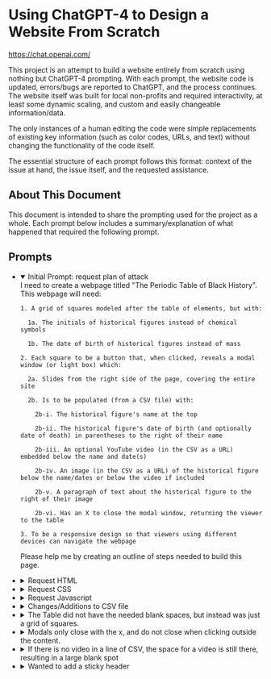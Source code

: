# Using ChatGPT-4 to Design a Website From Scratch

<https://chat.openai.com/>

This project is an attempt to build a website entirely from scratch using nothing but ChatGPT-4 prompting. With each prompt, the website code is updated, errors/bugs are reported to ChatGPT, and the process continues. The website itself was built for local non-profits and required interactivity, at least some dynamic scaling, and custom and easily changeable information/data. 

The only instances of a human editing the code were simple replacements of existing key information (such as color codes, URLs, and text) without changing the functionality of the code itself.

The essential structure of each prompt follows this format: context of the issue at hand, the issue itself, and the requested assistance.

## About This Document

This document is intended to share the prompting used for the project as a whole. Each prompt below includes a summary/explanation of what happened that required the following prompt. 

## Prompts

<ul>
<li>
<details open="open">
  <summary>Initial Prompt: request plan of attack</summary>
  I need to create a webpage titled "The Periodic Table of Black History". This webpage will need:

    1. A grid of squares modeled after the table of elements, but with:

      1a. The initials of historical figures instead of chemical symbols
  
      1b. The date of birth of historical figures instead of mass

    2. Each square to be a button that, when clicked, reveals a modal window (or light box) which:

      2a. Slides from the right side of the page, covering the entire site
    
      2b. Is to be populated (from a CSV file) with:

        2b-i. The historical figure's name at the top
  
        2b-ii. The historical figure's date of birth (and optionally date of death) in parentheses to the right of their name
  
        2b-iii. An optional YouTube video (in the CSV as a URL) embedded below the name and date(s)
  
        2b-iv. An image (in the CSV as a URL) of the historical figure below the name/dates or below the video if included
    
        2b-v. A paragraph of text about the historical figure to the right of their image

        2b-vi. Has an X to close the modal window, returning the viewer to the table

    3. To be a responsive design so that viewers using different devices can navigate the webpage

Please help me by creating an outline of steps needed to build this page.
<li>
<details>
  <summary>Request HTML</summary>
  I need to create a webpage titled "The Periodic Table of Black History". This webpage will need:
  
    1. A grid of squares modeled after the table of elements, but with:

      1a. The initials of historical figures instead of chemical symbols
  
      1b. The date of birth of historical figures instead of mass

    2. Each square to be a button that, when clicked, reveals a modal window (or light box) which:

      2a. Slides from the right side of the page, covering the entire site
    
      2b. Is to be populated (from a CSV file) with:

        2b-i. The historical figure's name at the top
  
        2b-ii. The historical figure's date of birth (and optionally date of death) in parentheses to the right of their name
  
        2b-iii. An optional YouTube video (in the CSV as a URL) embedded below the name and date(s)
  
        2b-iv. An image (in the CSV as a URL) of the historical figure below the name/dates or below the video if included
    
        2b-v. A paragraph of text about the historical figure to the right of their image

        2b-vi. Has an X to close the modal window, returning the viewer to the table

    3. To be a responsive design so that viewers using different devices can navigate the webpage

I would like to create this in the following steps:
  
    1. Set up the project structure:
  
      1a. Create an HTML file for the main structure of the webpage
  
      1b. Create a CSS file to style the webpage
  
      1c. Create a JavaScript file to handle interactivity and data fetching
  
    2. Design the main structure of the webpage in the HTML file
  
    3. Style the webpage using the CSS file
  
    4. Set up csv with the historical figures' data:
  
    5. Implement interactivity and data fetching in the JavaScript file
  
    6. Test the webpage on various devices and browsers to ensure compatibility and responsiveness.
  
    7. Deploy the webpage to a web server or hosting platform.
  
Can you first help me by giving me HTML for this project?
</details>
</li>
<li>
<details>
  <summary>Request CSS</summary>
  Can you create the styles.css file for me, based on the information I gave you?
</details>
</li>
</li>
<li>
<details>
  <summary>Request Javascript</summary>
  Excellent, can you create the Javascript next?
</details>
</li>
<li>
<details>
  <summary>Changes/Additions to CSV file</summary>
  I decided to include the element number for each figure in the first column of the csv file. Can you rewrite with that in mind?
</details>
</li>
<li>
<details>
  <summary>The Table did not have the needed blank spaces, but instead was just a grid of squares.</summary>
  
  Using Javascript in an HTML page (styled through CSS), I am trying to create a grid modeled after the Periodic Table of Elements, but with custom data in it pulled from a CSV file. Currently, the grid is displaying the squares 18 per row, which is a good start, but the requisite blank spaces (as needed in the periodic table) are not there. Here is the Javascript:
  
  [CODE BLOCK]
  
  Here is the CSS:
  
  [CODE BLOCK]
  
  I would like:

    1. The CSV file to have some entries filled with 0 in each field, indicating an empty entry
  
    2. The javascript to create the grid of squares (18 per row)

      2a. Creating a visible square with data for entries that have data
  
      2b. Creating an unclickable, invisible square with nothing in it for entries marked with 0

    3. The CSS to format:

      3a. The visible squares as visible (as they currently are)
  
      3b. The invisible squares as unclickable and not visible
  
      3c. The entire grid to scale to fit the browser window it is in
  
  Can you change these for me?
  </details>
</li>
<li>
<details>
  <summary>Modals only close with the x, and do not close when clicking outside the content.</summary>
  
  I have created a website with popup modals. Currently they can only be closed by clicking the X. I would like it to also be able to be closed by clicking anywhere outside the modal window. Here is the current code for closing a modal:
  
  [CODE BLOCK]
  
  Can you rewrite this to include what I need?
</details>
</li>
<li>
<details>
  <summary>If there is no video in a line of CSV, the space for a video is still there, resulting in a large blank spot</summary>
  
  I am making an HTML website, with data in a CSV that is pulled using Javascript, and all styled using CSS. Here is the Javascript:
  
  [CODE BLOCK]
  
  Here is the CSS:
  
  [CODE BLOCK]
  
  When clicking a square in the grid, a modal pops up. Right now, if a YouTube link is missing from the CSV file, there is a large blank space. I need the Javascript to put nothing into that area if a YouTube link is not found in the expected column of the CSV file. Can you help me rewrite the Javascript and CSS as necessary to fix this?
</details>
</li>
<li>
<details>
  <summary>Wanted to add a sticky header</summary>
  
  I am making an HTML website, with data in a CSV that is pulled using Javascript, and all styled using CSS. Here is the Javascript:
  
  [CODE BLOCK]
  
  Here is the CSS:
  
  [CODE BLOCK]
  
  Currently the content and header scroll together, but I would like the header to be sticky and the content to scroll behind it. Can you rewrite my code to ensure this happens?
</details>
</li>
</ul>
